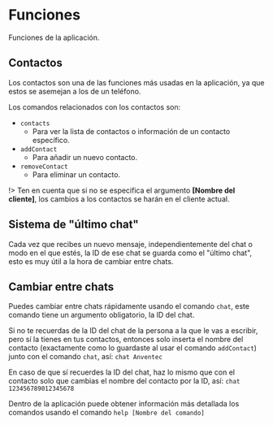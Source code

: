 # Funciones

Funciones de la aplicación.

## Contactos

Los contactos son una de las funciones más usadas en la aplicación, ya que estos se asemejan a los de un teléfono.

Los comandos relacionados con los contactos son:

- `contacts`
  - Para ver la lista de contactos o información de un contacto específico.
- `addContact`
  - Para añadir un nuevo contacto.
- `removeContact`
  - Para eliminar un contacto.

!> Ten en cuenta que si no se especifica el argumento **[Nombre del cliente]**, los cambios a los contactos se harán en el cliente actual.

## Sistema de "último chat"

Cada vez que recibes un nuevo mensaje, independientemente del chat o modo en el que estés, la ID de ese chat se guarda como el "último chat", esto es muy útil a la hora de cambiar entre chats.

## Cambiar entre chats

Puedes cambiar entre chats rápidamente usando el comando `chat`, este comando tiene un argumento obligatorio, la ID del chat.

Si no te recuerdas de la ID del chat de la persona a la que le vas a escribir, pero sí la tienes en tus contactos, entonces solo inserta el nombre del contacto (exactamente como lo guardaste al usar el comando `addContact`) junto con el comando `chat`, así: `chat Anventec`



En caso de que sí recuerdes la ID del chat, haz lo mismo que con el contacto solo que cambias el nombre del contacto por la ID, así: `chat 123456789012345678`



Dentro de la aplicación puede obtener información más detallada los comandos usando el comando `help [Nombre del comando]`